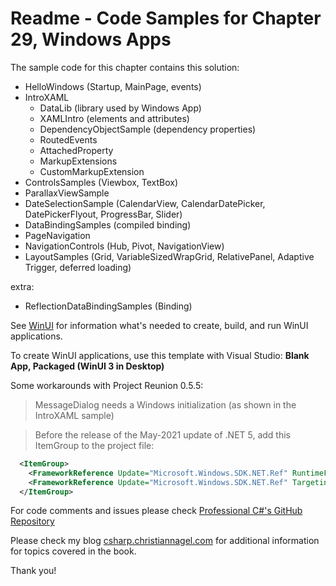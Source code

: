 # Readme - Code Samples for Chapter 29, Windows Apps

The sample code for this chapter contains this solution:

* HelloWindows (Startup, MainPage, events)
* IntroXAML
    * DataLib (library used by Windows App)
    * XAMLIntro (elements and attributes)
    * DependencyObjectSample (dependency properties)
    * RoutedEvents
    * AttachedProperty
    * MarkupExtensions
    * CustomMarkupExtension
* ControlsSamples (Viewbox, TextBox)
* ParallaxViewSample
* DateSelectionSample (CalendarView, CalendarDatePicker, DatePickerFlyout, ProgressBar, Slider)
* DataBindingSamples (compiled binding)
* PageNavigation
* NavigationControls (Hub, Pivot, NavigationView)
* LayoutSamples (Grid, VariableSizedWrapGrid, RelativePanel, Adaptive Trigger, deferred loading)

extra:
* ReflectionDataBindingSamples (Binding)

See [WinUI](../../WinUI.md) for information what's needed to create, build, and run WinUI applications.

To create WinUI applications, use this template with Visual Studio: **Blank App, Packaged (WinUI 3 in Desktop)**

Some workarounds with Project Reunion 0.5.5:

> MessageDialog needs a Windows initialization (as shown in the IntroXAML sample)

> Before the release of the May-2021 update of .NET 5, add this ItemGroup to the project file:

```xml
  <ItemGroup>
    <FrameworkReference Update="Microsoft.Windows.SDK.NET.Ref" RuntimeFrameworkVersion="10.0.18362.16" />
    <FrameworkReference Update="Microsoft.Windows.SDK.NET.Ref" TargetingPackVersion="10.0.18362.16" />
  </ItemGroup>
```

 
For code comments and issues please check [Professional C#'s GitHub Repository](https://github.com/ProfessionalCSharp/ProfessionalCSharp7)

Please check my blog [csharp.christiannagel.com](https://csharp.christiannagel.com "csharp.christiannagel.com") for additional information for topics covered in the book.

Thank you!
